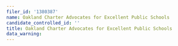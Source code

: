 ```yaml
---
filer_id: '1380387'
name: Oakland Charter Advocates for Excellent Public Schools
candidate_controlled_id: ''
title: Oakland Charter Advocates for Excellent Public Schools
data_warning: 
---
```

